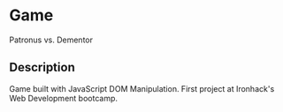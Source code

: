 # Game

Patronus vs. Dementor

## Description

Game built with JavaScript DOM Manipulation.
First project at Ironhack's Web Development bootcamp.
